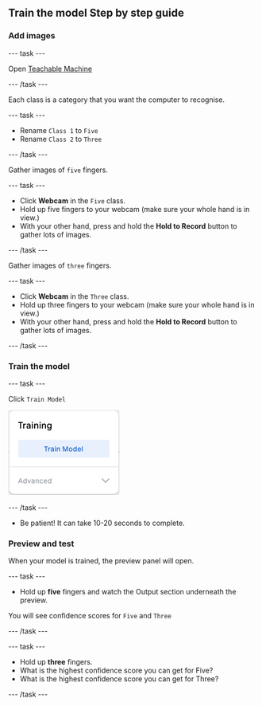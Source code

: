 ## Train the model Step by step guide

### Add images

--- task ---

Open [Teachable Machine](https://teachablemachine.withgoogle.com/train/image)

--- /task ---

Each class is a category that you want the computer to recognise.

--- task ---

- Rename `Class 1` to `Five` 
- Rename `Class 2` to `Three`

--- /task ---

Gather images of `five` fingers.

--- task ---

- Click **Webcam** in the `Five` class.
- Hold up five fingers to your webcam (make sure your whole hand is in view.)
- With your other hand, press and hold the **Hold to Record** button to gather lots of images.

--- /task ---


Gather images of `three` fingers.

--- task ---

- Click **Webcam** in the `Three` class.
- Hold up three fingers to your webcam (make sure your whole hand is in view.)
- With your other hand, press and hold the **Hold to Record** button to gather lots of images.

--- /task ---

### Train the model

--- task ---

Click `Train Model`

![The 'Train Model' button.](images/train_model.png)

--- /task ---

- Be patient! It can take 10-20 seconds to complete.

### Preview and test

When your model is trained, the preview panel will open.

--- task ---

- Hold up **five** fingers and watch the Output section underneath the preview.

You will see confidence scores for `Five` and `Three`

--- /task ---

--- task ---

- Hold up **three** fingers.
- What is the highest confidence score you can get for Five?
- What is the highest confidence score you can get for Three?

--- /task ---
